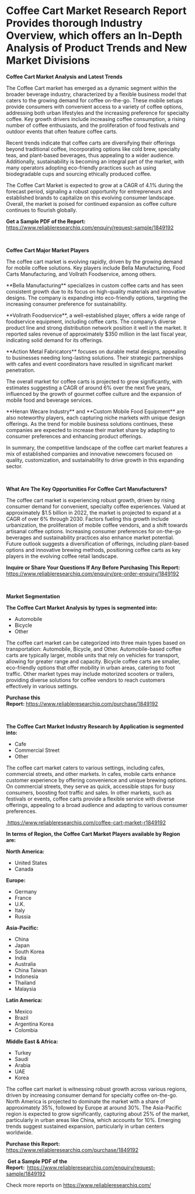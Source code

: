 <p><h1>Coffee Cart Market Research Report Provides thorough Industry Overview, which offers an In-Depth Analysis of Product Trends and New Market Divisions</h1></p><p><strong>Coffee Cart Market Analysis and Latest Trends</strong></p>
<p><p>The Coffee Cart market has emerged as a dynamic segment within the broader beverage industry, characterized by a flexible business model that caters to the growing demand for coffee on-the-go. These mobile setups provide consumers with convenient access to a variety of coffee options, addressing both urban lifestyles and the increasing preference for specialty coffee. Key growth drivers include increasing coffee consumption, a rising number of coffee enthusiasts, and the proliferation of food festivals and outdoor events that often feature coffee carts.</p><p>Recent trends indicate that coffee carts are diversifying their offerings beyond traditional coffee, incorporating options like cold brew, specialty teas, and plant-based beverages, thus appealing to a wider audience. Additionally, sustainability is becoming an integral part of the market, with many operators adopting eco-friendly practices such as using biodegradable cups and sourcing ethically produced coffee.</p><p>The Coffee Cart Market is expected to grow at a CAGR of 4.1% during the forecast period, signaling a robust opportunity for entrepreneurs and established brands to capitalize on this evolving consumer landscape. Overall, the market is poised for continued expansion as coffee culture continues to flourish globally.</p></p>
<p><strong>Get a Sample PDF of the Report:&nbsp;</strong> <a href="https://www.reliableresearchiq.com/enquiry/request-sample/1849192?utm_campaign=3080&utm_medium=2&utm_source=Github&utm_content=ia&utm_term=11042025&utm_id=coffee-cart">https://www.reliableresearchiq.com/enquiry/request-sample/1849192</a></p>
<p>&nbsp;</p>
<p><strong>Coffee Cart Major Market Players</strong></p>
<p><p>The coffee cart market is evolving rapidly, driven by the growing demand for mobile coffee solutions. Key players include Bella Manufacturing, Food Carts Manufacturing, and Vollrath Foodservice, among others. </p><p>**Bella Manufacturing** specializes in custom coffee carts and has seen consistent growth due to its focus on high-quality materials and innovative designs. The company is expanding into eco-friendly options, targeting the increasing consumer preference for sustainability. </p><p>**Vollrath Foodservice**, a well-established player, offers a wide range of foodservice equipment, including coffee carts. The company’s diverse product line and strong distribution network position it well in the market. It reported sales revenue of approximately $350 million in the last fiscal year, indicating solid demand for its offerings.</p><p>**Action Metal Fabricators** focuses on durable metal designs, appealing to businesses needing long-lasting solutions. Their strategic partnerships with cafes and event coordinators have resulted in significant market penetration. </p><p>The overall market for coffee carts is projected to grow significantly, with estimates suggesting a CAGR of around 6% over the next five years, influenced by the growth of gourmet coffee culture and the expansion of mobile food and beverage services. </p><p>**Henan Wecare Industry** and **Custom Mobile Food Equipment** are also noteworthy players, each capturing niche markets with unique design offerings. As the trend for mobile business solutions continues, these companies are expected to increase their market share by adapting to consumer preferences and enhancing product offerings. </p><p>In summary, the competitive landscape of the coffee cart market features a mix of established companies and innovative newcomers focused on quality, customization, and sustainability to drive growth in this expanding sector.</p></p>
<p>&nbsp;</p>
<p><strong>What Are The Key Opportunities For Coffee Cart Manufacturers?</strong></p>
<p><p>The coffee cart market is experiencing robust growth, driven by rising consumer demand for convenient, specialty coffee experiences. Valued at approximately $1.5 billion in 2022, the market is projected to expand at a CAGR of over 6% through 2030. Factors fueling this growth include urbanization, the proliferation of mobile coffee vendors, and a shift towards artisanal coffee options. Increasing consumer preferences for on-the-go beverages and sustainability practices also enhance market potential. Future outlook suggests a diversification of offerings, including plant-based options and innovative brewing methods, positioning coffee carts as key players in the evolving coffee retail landscape.</p></p>
<p><strong>Inquire or Share Your Questions If Any Before Purchasing This Report:</strong> <a href="https://www.reliableresearchiq.com/enquiry/pre-order-enquiry/1849192?utm_campaign=3080&utm_medium=2&utm_source=Github&utm_content=ia&utm_term=11042025&utm_id=coffee-cart">https://www.reliableresearchiq.com/enquiry/pre-order-enquiry/1849192</a></p>
<p>&nbsp;</p>
<p><strong>Market Segmentation</strong></p>
<p><strong>The Coffee Cart Market Analysis by types is segmented into:</strong></p>
<p><ul><li>Automobile</li><li>Bicycle</li><li>Other</li></ul></p>
<p><p>The coffee cart market can be categorized into three main types based on transportation: Automobile, Bicycle, and Other. Automobile-based coffee carts are typically larger, mobile units that rely on vehicles for transport, allowing for greater range and capacity. Bicycle coffee carts are smaller, eco-friendly options that offer mobility in urban areas, catering to foot traffic. Other market types may include motorized scooters or trailers, providing diverse solutions for coffee vendors to reach customers effectively in various settings.</p></p>
<p><strong>Purchase this Report:&nbsp;</strong><a href="https://www.reliableresearchiq.com/purchase/1849192?utm_campaign=3080&utm_medium=2&utm_source=Github&utm_content=ia&utm_term=11042025&utm_id=coffee-cart">https://www.reliableresearchiq.com/purchase/1849192</a></p>
<p>&nbsp;</p>
<p><strong>The Coffee Cart Market Industry Research by Application is segmented into:</strong></p>
<p><ul><li>Cafe</li><li>Commercial Street</li><li>Other</li></ul></p>
<p><p>The coffee cart market caters to various settings, including cafes, commercial streets, and other markets. In cafes, mobile carts enhance customer experience by offering convenience and unique brewing options. On commercial streets, they serve as quick, accessible stops for busy consumers, boosting foot traffic and sales. In other markets, such as festivals or events, coffee carts provide a flexible service with diverse offerings, appealing to a broad audience and adapting to various consumer preferences.</p></p>
<p><a href="https://www.reliableresearchiq.com/coffee-cart-market-r1849192?utm_campaign=3080&utm_medium=2&utm_source=Github&utm_content=ia&utm_term=11042025&utm_id=coffee-cart">&nbsp;https://www.reliableresearchiq.com/coffee-cart-market-r1849192</a></p>
<p><strong>In terms of Region, the Coffee Cart Market Players available by Region are:</strong></p>
<p>
    <p> <strong> North America: </strong>
        <ul>
            <li>United States</li>
            <li>Canada</li>
        </ul>
        </p> 
    <p> <strong> Europe: </strong>
        <ul>
            <li>Germany</li>
            <li>France</li>
            <li>U.K.</li>
            <li>Italy</li>
            <li>Russia</li>
        </ul>
        </p> 
    <p> <strong> Asia-Pacific: </strong>
        <ul>
            <li>China</li>
            <li>Japan</li>
            <li>South Korea</li>
            <li>India</li>
            <li>Australia</li>
            <li>China Taiwan</li>
            <li>Indonesia</li>
            <li>Thailand</li>
            <li>Malaysia</li>
        </ul>
        </p> 
    <p> <strong> Latin America: </strong>
        <ul>
            <li>Mexico</li>
            <li>Brazil</li>
            <li>Argentina Korea</li>
            <li>Colombia</li>
        </ul>
        </p> 
    <p> <strong> Middle East & Africa: </strong>
        <ul>
            <li>Turkey</li>
            <li>Saudi</li>
            <li>Arabia</li>
            <li>UAE</li>
            <li>Korea</li>
        </ul>
    </p>
    </p>
<p><p>The coffee cart market is witnessing robust growth across various regions, driven by increasing consumer demand for specialty coffee on-the-go. North America is projected to dominate the market with a share of approximately 35%, followed by Europe at around 30%. The Asia-Pacific region is expected to grow significantly, capturing about 25% of the market, particularly in urban areas like China, which accounts for 10%. Emerging trends suggest sustained expansion, particularly in urban centers worldwide.</p></p>
<p><strong>Purchase this Report: </strong><a href="https://www.reliableresearchiq.com/purchase/1849192?utm_campaign=3080&utm_medium=2&utm_source=Github&utm_content=ia&utm_term=11042025&utm_id=coffee-cart">https://www.reliableresearchiq.com/purchase/1849192</a></p>
<p>&nbsp;<strong>Get a Sample PDF of the Report:&nbsp;&nbsp;</strong><a href="https://www.reliableresearchiq.com/enquiry/request-sample/1849192?utm_campaign=3080&utm_medium=2&utm_source=Github&utm_content=ia&utm_term=11042025&utm_id=coffee-cart">https://www.reliableresearchiq.com/enquiry/request-sample/1849192</a></p>
<p><strong></strong></p>
<p>Check more reports on <a href="https://www.reliableresearchiq.com/?utm_campaign=3080&utm_medium=2&utm_source=Github&utm_content=ia&utm_term=11042025&utm_id=coffee-cart">https://www.reliableresearchiq.com/</a></p>